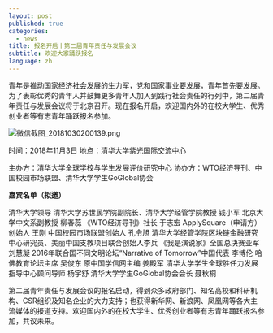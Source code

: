 ```yaml
---
layout: post
published: true
categories:
  - news
title: 报名开启丨第二届青年责任与发展会议
subtitle: 欢迎大家踊跃报名
language: zh
---
```

青年是推动国家经济社会发展的生力军，党和国家事业要发展，青年首先要发展。为了表彰优秀的青年人并鼓舞更多青年人加入到践行社会责任的行列中，第二届青年责任与发展会议将于北京召开。现在报名开启，欢迎国内外的在校大学生、优秀创业者等有志青年踊跃报名参加。

![微信截图_20181030200139.png]({{site.baseurl}}/image/微信截图_20181030200139.png)

时间：2018年11月3日
地点：清华大学紫光国际交流中心

主办方：清华大学全球学校与学生发展评价研究中心
协办方：WTO经济导刊、中国校园市场联盟、清华大学学生GoGlobal协会

**嘉宾名单（拟邀）**

清华大学领导
清华大学苏世民学院副院长、清华大学经管学院教授 钱小军
北京大学中文系副教授 柳春蕊
《WTO经济导刊》社长 于志宏
ApplySquare（申请方）创始人 王刚
中国校园市场联盟创始人 孔令旭
清华大学经管学院区块链金融研究中心研究员、美丽中国支教项目联合创始人李兵
《我是演说家》全国总决赛亚军 刘慧凝
2016年联合国不同文明论坛“Narrative of Tomorrow”中国代表 李博伦
哈佛教育论坛主席 吴俊东
原中国学信网主编 姜殿军
清华大学学生全球胜任力发展指导中心顾问导师 杨宇舒
清华大学学生GoGlobal协会会长 聂秋桐

第二届青年责任与发展会议的报名启动，得到众多政府部门、知名高校和科研机构、CSR组织及知名企业的大力支持；也获得新华网、新浪网、凤凰网等各大主流媒体的报道支持。欢迎国内外的在校大学生、优秀创业者等有志青年踊跃报名参加，共议未来。
